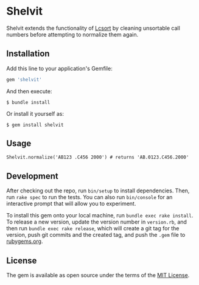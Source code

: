 # Shelvit

Shelvit extends the functionality of [Lcsort](https://github.com/pulibrary/lcsort) by cleaning unsortable call numbers before attempting to normalize them again.

## Installation

Add this line to your application's Gemfile:

```ruby
gem 'shelvit'
```

And then execute:

    $ bundle install

Or install it yourself as:

    $ gem install shelvit

## Usage

    Shelvit.normalize('AB123 .C456 2000') # returns 'AB.0123.C456.2000'

## Development

After checking out the repo, run `bin/setup` to install dependencies. Then, run `rake spec` to run the tests. You can also run `bin/console` for an interactive prompt that will allow you to experiment.

To install this gem onto your local machine, run `bundle exec rake install`. To release a new version, update the version number in `version.rb`, and then run `bundle exec rake release`, which will create a git tag for the version, push git commits and the created tag, and push the `.gem` file to [rubygems.org](https://rubygems.org).

## License

The gem is available as open source under the terms of the [MIT License](https://opensource.org/licenses/MIT).
